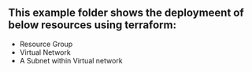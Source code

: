 ## This example folder shows the deploymeent of below resources using terraform:

* Resource Group
* Virtual Network
* A Subnet within Virtual network
